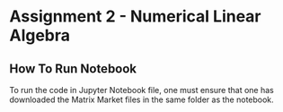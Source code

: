 # Assignment 2 - Numerical Linear Algebra
## How To Run Notebook
To run the code in Jupyter Notebook file, one must ensure that one has downloaded the Matrix Market files in the same folder as the notebook.

